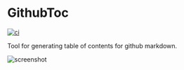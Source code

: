 # GithubToc

[![ci](https://github.com/JohanLarsson/GithubToc/actions/workflows/ci.yml/badge.svg)](https://github.com/JohanLarsson/GithubToc/actions/workflows/ci.yml)

Tool for generating table of contents for github markdown.

![screenshot](http://i.imgur.com/bUKJaLN.png)
